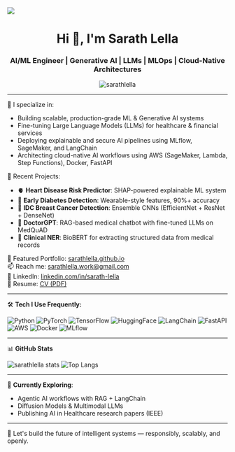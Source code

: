 <img align="center" src="https://user-images.githubusercontent.com/70682152/196581060-0e3cc3d2-93e3-4108-82ea-920de5bcece4.gif">
<h1 align="center">Hi 👋, I'm Sarath Lella</h1>
<h3 align="center">AI/ML Engineer | Generative AI | LLMs | MLOps | Cloud-Native Architectures</h3>

<p align="center">
  <img src="https://komarev.com/ghpvc/?username=sarathlella&label=Profile%20views&color=0e75b6&style=flat" alt="sarathlella" />
</p>

---

🔭 I specialize in:
- Building scalable, production-grade ML & Generative AI systems
- Fine-tuning Large Language Models (LLMs) for healthcare & financial services
- Deploying explainable and secure AI pipelines using MLflow, SageMaker, and LangChain
- Architecting cloud-native AI workflows using AWS (SageMaker, Lambda, Step Functions), Docker, FastAPI

🚀 Recent Projects:
- 🫀 **Heart Disease Risk Predictor**: SHAP-powered explainable ML system
- 🧪 **Early Diabetes Detection**: Wearable-style features, 90%+ accuracy
- 🧬 **IDC Breast Cancer Detection**: Ensemble CNNs (EfficientNet + ResNet + DenseNet)
- 💬 **DoctorGPT**: RAG-based medical chatbot with fine-tuned LLMs on MedQuAD
- 🧠 **Clinical NER**: BioBERT for extracting structured data from medical records

📌 Featured Portfolio: [sarathlella.github.io](https://sarathlella.github.io)  
📫 Reach me: sarathlella.work@gmail.com  
🔗 LinkedIn: [linkedin.com/in/sarath-lella](https://linkedin.com/in/sarathlella)  
🧠 Resume: [CV (PDF)](https://github.com/sarathlella/sarathlella/raw/main/SarathLella_CV.pdf)

---

🛠️ **Tech I Use Frequently:**

![Python](https://img.shields.io/badge/Python-3670A0?style=for-the-badge&logo=python&logoColor=white)
![PyTorch](https://img.shields.io/badge/PyTorch-EE4C2C?style=for-the-badge&logo=pytorch&logoColor=white)
![TensorFlow](https://img.shields.io/badge/TensorFlow-FF6F00?style=for-the-badge&logo=tensorflow&logoColor=white)
![HuggingFace](https://img.shields.io/badge/HuggingFace-yellow?style=for-the-badge&logo=huggingface&logoColor=black)
![LangChain](https://img.shields.io/badge/LangChain-blue?style=for-the-badge)
![FastAPI](https://img.shields.io/badge/FastAPI-005571?style=for-the-badge&logo=fastapi)
![AWS](https://img.shields.io/badge/AWS-232F3E?style=for-the-badge&logo=amazonaws)
![Docker](https://img.shields.io/badge/Docker-2496ED?style=for-the-badge&logo=docker&logoColor=white)
![MLflow](https://img.shields.io/badge/MLflow-3f4f75?style=for-the-badge)

---

📊 **GitHub Stats**
<p align="left">
  <img src="https://github-readme-stats.vercel.app/api?username=sarathlella&show_icons=true&theme=default" alt="sarathlella stats" />
  <img src="https://github-readme-stats.vercel.app/api/top-langs/?username=sarathlella&layout=compact&theme=default" alt="Top Langs" />
</p>

---

🧭 **Currently Exploring**:
- Agentic AI workflows with RAG + LangChain
- Diffusion Models & Multimodal LLMs
- Publishing AI in Healthcare research papers (IEEE)

---

🧠 Let's build the future of intelligent systems — responsibly, scalably, and openly.
